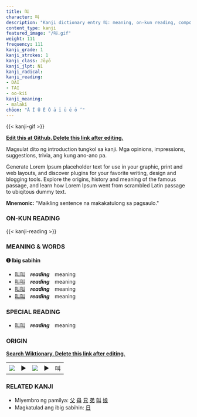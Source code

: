 ```yaml
---
title: 叫
character: 叫
description: "Kanji dictionary entry 叫: meaning, on-kun reading, compounds, origin, related kanji"
content_type: kanji
featured_image: "/叫.gif"
weight: 111
frequency: 111
kanji_grade: 1
kanji_strokes: 1
kanji_class: Jōyō
kanji_jlpt: N1
kanji_radical: 
kanji_reading: 
- DAI
- TAI
- oo-kii
kanji_meaning:
- malaki
chōon: "Ā Ī Ū Ē Ō ā ī ū ē ō ’"
---
```

[//]: # (Don't edit the line below. Kanji animated GIF code is automatically generated.)
{{< kanji-gif >}}

[//]: # (Edit below this line.)

**[Edit this at Github. Delete this link after editing.](https://github.com/tim0g/tim/tree/main/content/kanji/叫/index.md)**

Magsulat dito ng introduction tungkol sa kanji. Mga opinions, impressions, suggestions, trivia, ang kung ano-ano pa.

Generate Lorem Ipsum placeholder text for use in your graphic, print and web layouts, and discover plugins for your favorite writing, design and blogging tools. Explore the origins, history and meaning of the famous passage, and learn how Lorem Ipsum went from scrambled Latin passage to ubiqitous dummy text.
 
**Mnemonic:** "Maikling sentence na makakatulong sa pagsaulo."

### ON-KUN READING

[//]: # (Don't edit the line below. ON-KUN READING code is automatically generated.)
{{< kanji-reading >}}

### MEANING & WORDS

#### ➊ **Ibig sabihin**
  - [叫](../叫)[叫](../叫)　***reading***　meaning
  - [叫](../叫)[叫](../叫)　***reading***　meaning
  - [叫](../叫)[叫](../叫)　***reading***　meaning
  - [叫](../叫)[叫](../叫)　***reading***　meaning

### SPECIAL READING
  - [叫](../叫)[叫](../叫)　***reading***　meaning

### ORIGIN

**[Search Wiktionary. Delete this link after editing.](https://wiktionary.org/wiki/叫)**
<table class="kanji-table"><tr><td>
<img src="60px-叫-bronze.svg.png">
</td><td>▶</td><td>
<img src="60px-叫-oracle.svg.png">
</td><td>▶</td>
<td class="kanji-origin">叫</td>
</tr></table>

### RELATED KANJI
- Miyembro ng pamilya: [父](../父) [母](../母) [兄](../兄) [弟](../弟) [叫](../叫) [娘](../娘)
- Magkatulad ang ibig sabihin: [日](../日)
